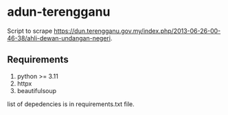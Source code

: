 # adun-terengganu

Script to scrape https://dun.terengganu.gov.my/index.php/2013-06-26-00-46-38/ahli-dewan-undangan-negeri.

## Requirements
1. python >= 3.11
2. httpx
3. beautifulsoup

list of depedencies is in requirements.txt file.